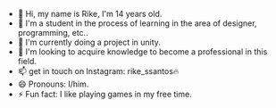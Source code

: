 - 👋 Hi, my name is Rike, I'm 14 years old.
- 👀 I'm a student in the process of learning in the area of ​​designer, programming, etc..
- 🌱 I'm currently doing a project in unity.
- 💞️ I'm looking to acquire knowledge to become a professional in this field.
- 📫 get in touch on Instagram: rike_ssantos🔥
- 😄 Pronouns: I/him.
- ⚡ Fun fact: I like playing games in my free time.
  
